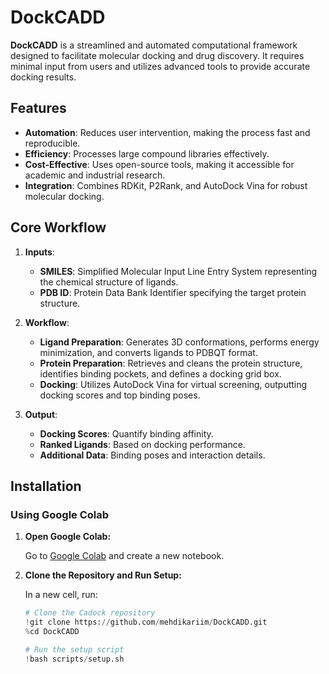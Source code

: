 # DockCADD

**DockCADD** is a streamlined and automated computational framework designed to facilitate molecular docking and drug discovery. It requires minimal input from users and utilizes advanced tools to provide accurate docking results. 

## Features

- **Automation**: Reduces user intervention, making the process fast and reproducible.
- **Efficiency**: Processes large compound libraries effectively.
- **Cost-Effective**: Uses open-source tools, making it accessible for academic and industrial research.
- **Integration**: Combines RDKit, P2Rank, and AutoDock Vina for robust molecular docking.

## Core Workflow

1. **Inputs**:
   - **SMILES**: Simplified Molecular Input Line Entry System representing the chemical structure of ligands.
   - **PDB ID**: Protein Data Bank Identifier specifying the target protein structure.

2. **Workflow**:
   - **Ligand Preparation**: Generates 3D conformations, performs energy minimization, and converts ligands to PDBQT format.
   - **Protein Preparation**: Retrieves and cleans the protein structure, identifies binding pockets, and defines a docking grid box.
   - **Docking**: Utilizes AutoDock Vina for virtual screening, outputting docking scores and top binding poses.

3. **Output**:
   - **Docking Scores**: Quantify binding affinity.
   - **Ranked Ligands**: Based on docking performance.
   - **Additional Data**: Binding poses and interaction details.

## Installation

### Using Google Colab

1. **Open Google Colab:**

   Go to [Google Colab](https://colab.research.google.com/) and create a new notebook.

2. **Clone the Repository and Run Setup:**

   In a new cell, run:

   ```python
   # Clone the Cadock repository
   !git clone https://github.com/mehdikariim/DockCADD.git
   %cd DockCADD

   # Run the setup script
   !bash scripts/setup.sh
